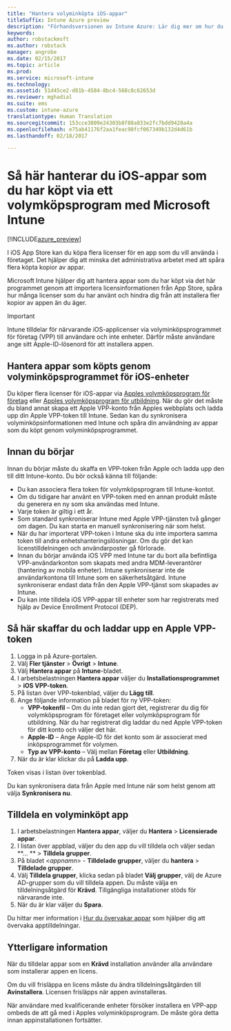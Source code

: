 ```yaml
---
title: "Hantera volyminköpta iOS-appar"
titleSuffix: Intune Azure preview
description: "Förhandsversionen av Intune Azure: Lär dig mer om hur du kan synkronisera appar som du har köpt i volym från iOS Store i Intune och sedan hantera och spåra deras användning."
keywords: 
author: robstackmsft
ms.author: robstack
manager: angrobe
ms.date: 02/15/2017
ms.topic: article
ms.prod: 
ms.service: microsoft-intune
ms.technology: 
ms.assetid: 51d45ce2-d81b-4584-8bc4-568c8c62653d
ms.reviewer: mghadial
ms.suite: ems
ms.custom: intune-azure
translationtype: Human Translation
ms.sourcegitcommit: 153cce3809e24303b8f88a833e2fc7bdd9428a4a
ms.openlocfilehash: e75ab41176f2aa1feac98fcf067349b132d4d61b
ms.lasthandoff: 02/18/2017

---
```


# <a name="how-to-manage-ios-apps-you-purchased-through-a-volume-purchase-program-with-microsoft-intune"></a>Så här hanterar du iOS-appar som du har köpt via ett volymköpsprogram med Microsoft Intune


[!INCLUDE[azure_preview](../includes/azure_preview.md)]

I iOS App Store kan du köpa flera licenser för en app som du vill använda i företaget. Det hjälper dig att minska det administrativa arbetet med att spåra flera köpta kopior av appar.

Microsoft Intune hjälper dig att hantera appar som du har köpt via det här programmet genom att importera licensinformationen från App Store, spåra hur många licenser som du har använt och hindra dig från att installera fler kopior av appen än du äger.

> [!Important]
> Intune tilldelar för närvarande iOS-applicenser via volyminköpsprogrammet för företag (VPP) till användare och inte enheter. Därför måste användare ange sitt Apple-ID-lösenord för att installera appen.

## <a name="manage-volume-purchased-apps-for-ios-devices"></a>Hantera appar som köpts genom volyminköpsprogrammet för iOS-enheter
Du köper flera licenser för iOS-appar via [Apples volymköpsprogram för företag](http://www.apple.com/business/vpp/) eller [Apples volymköpsprogram för utbildning](http://volume.itunes.apple.com/us/store). När du gör det måste du bland annat skapa ett Apple VPP-konto från Apples webbplats och ladda upp din Apple VPP-token till Intune.  Sedan kan du synkronisera volyminköpsinformationen med Intune och spåra din användning av appar som du köpt genom volyminköpsprogrammet.

## <a name="before-you-start"></a>Innan du börjar
Innan du börjar måste du skaffa en VPP-token från Apple och ladda upp den till ditt Intune-konto. Du bör också känna till följande:

* Du kan associera flera token för volymköpsprogram till Intune-kontot.
* Om du tidigare har använt en VPP-token med en annan produkt måste du generera en ny som ska användas med Intune.
* Varje token är giltig i ett år.
* Som standard synkroniserar Intune med Apple VPP-tjänsten två gånger om dagen. Du kan starta en manuell synkronisering när som helst.
* När du har importerat VPP-token i Intune ska du inte importera samma token till andra enhetshanteringslösningar. Om du gör det kan licenstilldelningen och användarposter gå förlorade.
* Innan du börjar använda iOS VPP med Intune tar du bort alla befintliga VPP-användarkonton som skapats med andra MDM-leverantörer (hantering av mobila enheter). Intune synkroniserar inte de användarkontona till Intune som en säkerhetsåtgärd. Intune synkroniserar endast data från den Apple VPP-tjänst som skapades av Intune.
* Du kan inte tilldela iOS VPP-appar till enheter som har registrerats med hjälp av Device Enrollment Protocol (DEP).

## <a name="to-get-and-upload-an-apple-vpp-token"></a>Så här skaffar du och laddar upp en Apple VPP-token

1. Logga in på Azure-portalen.
2. Välj **Fler tjänster** > **Övrigt** > **Intune**.
3. Välj **Hantera appar** på **Intune**-bladet.
1.  I arbetsbelastningen **Hantera appar** väljer du **Installationsprogrammet** > **iOS VPP-token**.
2.  På listan över VPP-tokenblad, väljer du **Lägg till**.
3.  Ange följande information på bladet för ny VPP-token:
    - **VPP-tokenfil** – Om du inte redan gjort det, registrerar du dig för volymköpsprogram för företaget eller volymköpsprogram för utbildning. När du har registrerat dig laddar du ned Apple VPP-token för ditt konto och väljer det här.
    - **Apple-ID** – Ange Apple-ID för det konto som är associerat med inköpsprogrammet för volymen.
    - **Typ av VPP-konto** – Välj mellan **Företag** eller **Utbildning**.
4. När du är klar klickar du på **Ladda upp**.

Token visas i listan över tokenblad.


Du kan synkronisera data från Apple med Intune när som helst genom att välja **Synkronisera nu**.

## <a name="to-assign-a-volume-purchased-app"></a>Tilldela en volyminköpt app

1. I arbetsbelastningen **Hantera appar**, väljer du **Hantera** > **Licensierade appar**.
2. I listan över appblad, väljer du den app du vill tilldela och väljer sedan **... ** > **Tilldela grupper**.
3. På bladet <*appnamn*> - **Tilldelade grupper**, väljer du **hantera** > **Tilldelade grupper**.
4. Välj **Tilldela grupper**, klicka sedan på bladet **Välj grupper**, välj de Azure AD-grupper som du vill tilldela appen.
Du måste välja en tilldelningsåtgärd för **Krävd**. Tillgängliga installationer stöds för närvarande inte.
5. När du är klar väljer du **Spara**.

Du hittar mer information i [Hur du övervakar appar](monitor-apps.md) som hjälper dig att övervaka apptilldelningar.

## <a name="further-information"></a>Ytterligare information

När du tilldelar appar som en **Krävd** installation använder alla användare som installerar appen en licens.

Om du vill frisläppa en licens måste du ändra tilldelningsåtgärden till **Avinstallera**. Licensen frisläpps när appen avinstalleras.

När användare med kvalificerande enheter försöker installera en VPP-app ombeds de att gå med i Apples volyminköpsprogram. De måste göra detta innan appinstallationen fortsätter.


